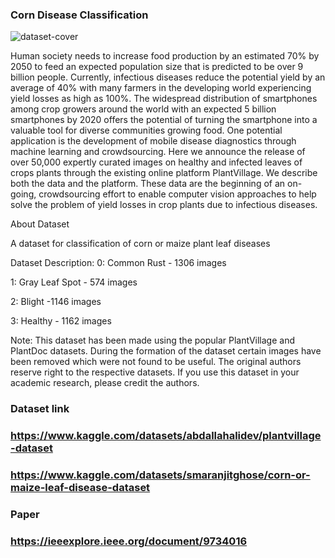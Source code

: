 ### Corn Disease Classification 
![dataset-cover](https://github.com/yousefbaz12/Deep-Learning-demos/assets/106428761/8c98a412-2da1-49fe-aaae-c0855ff73c35)

Human society needs to increase food production by an estimated 70% by 2050 to feed an expected population size that is predicted to be over 9 billion people. Currently, infectious diseases reduce the potential yield by an average of 40% with many farmers in the developing world experiencing yield losses as high as 100%. The widespread distribution of smartphones among crop growers around the world with an expected 5 billion smartphones by 2020 offers the potential of turning the smartphone into a valuable tool for diverse communities growing food. One potential application is the development of mobile disease diagnostics through machine learning and crowdsourcing. Here we announce the release of over 50,000 expertly curated images on healthy and infected leaves of crops plants through the existing online platform PlantVillage. We describe both the data and the platform. These data are the beginning of an on-going, crowdsourcing effort to enable computer vision approaches to help solve the problem of yield losses in crop plants due to infectious diseases.

About Dataset

A dataset for classification of corn or maize plant leaf diseases

Dataset Description:
0: Common Rust - 1306 images

1: Gray Leaf Spot - 574 images

2: Blight -1146 images

3: Healthy - 1162 images

Note:
This dataset has been made using the popular PlantVillage and PlantDoc datasets. During the formation of the dataset certain images have been removed which were not found to be useful. The original authors reserve right to the respective datasets. If you use this dataset in your academic research, please credit the authors.

### Dataset link
### https://www.kaggle.com/datasets/abdallahalidev/plantvillage-dataset
### https://www.kaggle.com/datasets/smaranjitghose/corn-or-maize-leaf-disease-dataset
### Paper
### https://ieeexplore.ieee.org/document/9734016
